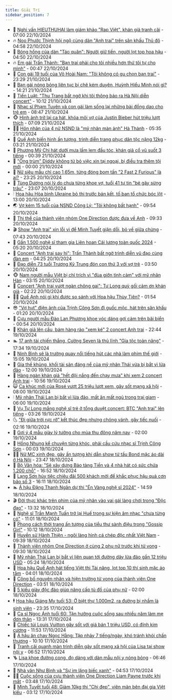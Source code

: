 ```yaml
---
title: Giải Trí
sidebar_position: 7
---
```


<!-- dantri-giai-tri:START -->
- 🤩 [Nghi vấn HIEUTHUHAI làm giám khảo &quot;Rap Việt&quot;, khán giả tranh cãi](https://dantri.com.vn/giai-tri/nghi-van-hieuthuhai-lam-giam-khao-rap-viet-khan-gia-tranh-cai-20241022093205848.htm) - 07:00 22/10/2024
- 🔥 [Noo Phước Thịnh hội ngộ cùng dàn &quot;Anh trai&quot; trên sân khấu Thủ đô](https://dantri.com.vn/giai-tri/noo-phuoc-thinh-hoi-ngo-cung-dan-anh-trai-tren-san-khau-thu-do-20241022111758828.htm) - 04:58 22/10/2024
- 🚀 [Bóng hồng của dàn &quot;Táo quân&quot;: Người giữ tiền, người lọt top hoa hậu](https://dantri.com.vn/giai-tri/bong-hong-cua-dan-tao-quan-nguoi-giu-tien-nguoi-lot-top-hoa-hau-20241022103803401.htm) - 04:50 22/10/2024
- 🔥 [Em gái Trấn Thành: &quot;Bạn trai phải cho tôi nhiều hơn thứ tôi tự cho mình&quot;](https://dantri.com.vn/giai-tri/em-gai-tran-thanh-ban-trai-phai-cho-toi-nhieu-hon-thu-toi-tu-cho-minh-20241019061505119.htm) - 00:47 22/10/2024
- 🌈 [Con gái 19 tuổi của Võ Hoài Nam: &quot;Tôi không có gu chọn bạn trai&quot;](https://dantri.com.vn/giai-tri/con-gai-19-tuoi-cua-vo-hoai-nam-toi-khong-co-gu-chon-ban-trai-20241022030330386.htm) - 23:29 21/10/2024
- 📝 [Bạn gái nóng bỏng liên tục bị chê kém duyên, Huỳnh Hiểu Minh nói gì?](https://dantri.com.vn/giai-tri/ban-gai-nong-bong-lien-tuc-bi-che-kem-duyen-huynh-hieu-minh-noi-gi-20241021102341076.htm) - 14:21 21/10/2024
- 💪 [Tiến Luật: &quot;Thu Trang bất ngờ khi tôi thông báo ra Hà Nội diễn concert&quot;](https://dantri.com.vn/giai-tri/tien-luat-thu-trang-bat-ngo-khi-toi-thong-bao-ra-ha-noi-dien-concert-20241021171110527.htm) - 10:12 21/10/2024
- 🤡 [Nhạc sĩ Phạm Tuyên và con gái làm sống lại những bài đồng dao cho trẻ em](https://dantri.com.vn/giai-tri/nhac-si-pham-tuyen-va-con-gai-lam-song-lai-nhung-bai-dong-dao-cho-tre-em-20241020204750381.htm) - 08:47 21/10/2024
- 🐵 [Hình ảnh trở lại ca hát, khóa môi vợ của Justin Bieber hút triệu lượt thích](https://dantri.com.vn/giai-tri/hinh-anh-tro-lai-ca-hat-khoa-moi-vo-cua-justin-bieber-hut-trieu-luot-thich-20241021114117275.htm) - 07:09 21/10/2024
- 🧑‍🏫 [Hôn nhân của 4 nữ NSND là &quot;mỹ nhân màn ảnh&quot; Hà Thành](https://dantri.com.vn/giai-tri/hon-nhan-cua-4-nu-nsnd-la-my-nhan-man-anh-ha-thanh-20241020115449485.htm) - 05:35 21/10/2024
- 💂 [Quế Anh biến hình ấn tượng, trình diễn trang phục dân tộc nặng 12kg](https://dantri.com.vn/giai-tri/que-anh-bien-hinh-an-tuong-trinh-dien-trang-phuc-dan-toc-nang-12kg-20241021092624664.htm) - 03:21 21/10/2024
- 🤠 [Phương Mỹ Chi hát dưới mưa lấm lem đầu tóc, khán giả cổ vũ suốt 3 tiếng](https://dantri.com.vn/giai-tri/phuong-my-chi-hat-duoi-mua-lam-lem-dau-toc-khan-gia-co-vu-suot-3-tieng-20241021070022549.htm) - 00:39 21/10/2024
- 🫶 [&quot;Ông trùm&quot; Diddy không từ bỏ việc xin tại ngoại, bị điều tra thêm tội mới](https://dantri.com.vn/giai-tri/ong-trum-diddy-khong-tu-bo-viec-xin-tai-ngoai-bi-dieu-tra-them-toi-moi-20241020100504188.htm) - 00:00 21/10/2024
- 🦏 [Nữ siêu mẫu chỉ cao 1,65m, từng đóng bom tấn &quot;2 Fast 2 Furious&quot; là ai?](https://dantri.com.vn/giai-tri/nu-sieu-mau-chi-cao-165m-tung-dong-bom-tan-2-fast-2-furious-la-ai-20241014181425546.htm) - 23:25 20/10/2024
- 🧰 [Tùng Dương nói lý do chưa từng khoe vợ, tuổi 41 tự tin &quot;bẻ gãy sừng trâu&quot;](https://dantri.com.vn/giai-tri/tung-duong-noi-ly-do-chua-tung-khoe-vo-tuoi-41-tu-tin-be-gay-sung-trau-20241021002633103.htm) - 23:07 20/10/2024
- 🕯 [Hoa hậu Hòa bình Ukraine bỏ thi trước bán kết, tố ban tổ chức bóc lột](https://dantri.com.vn/giai-tri/hoa-hau-hoa-binh-ukraine-bo-thi-truoc-ban-ket-to-ban-to-chuc-boc-lot-20241020121433513.htm) - 13:00 20/10/2024
- 🌏 [Vợ kém 15 tuổi của NSND Công Lý: &quot;Tôi không bất hạnh&quot;](https://dantri.com.vn/giai-tri/vo-kem-15-tuoi-cua-nsnd-cong-ly-toi-khong-bat-hanh-20241020134525496.htm) - 09:54 20/10/2024
- 🌈 [Thi thể của thành viên nhóm One Direction được đưa về Anh](https://dantri.com.vn/giai-tri/thi-the-cua-thanh-vien-nhom-one-direction-duoc-dua-ve-anh-20241020130454303.htm) - 09:33 20/10/2024
- 🎬 [Show &quot;Anh trai&quot; xin lỗi vì để Minh Tuyết giận dỗi, bỏ về giữa chừng](https://dantri.com.vn/giai-tri/show-anh-trai-xin-loi-vi-de-minh-tuyet-gian-doi-bo-ve-giua-chung-20241020140526067.htm) - 07:43 20/10/2024
- 👀 [Gần 1.500 nghệ sĩ  tham gia Liên hoan Cải lương toàn quốc 2024](https://dantri.com.vn/giai-tri/gan-1500-nghe-si-tham-gia-lien-hoan-cai-luong-toan-quoc-2024-20241020003825956.htm) - 05:20 20/10/2024
- 🧰 [Concert &quot;Anh trai say hi&quot;: Trấn Thành bất ngờ trình diễn vũ đạo cùng đàn em](https://dantri.com.vn/giai-tri/concert-anh-trai-say-hi-tran-thanh-bat-ngo-trinh-dien-vu-dao-cung-dan-em-20241020075803578.htm) - 04:25 20/10/2024
- 🧰 [Đạo diễn 73 tuổi Trương Kỷ Trung đón con thứ 3 với vợ trẻ](https://dantri.com.vn/giai-tri/dao-dien-73-tuoi-truong-ky-trung-don-con-thu-3-voi-vo-tre-20241020084452395.htm) - 03:50 20/10/2024
- 🐵 [Nam người mẫu Việt bị chỉ trích vì &quot;đùa giỡn tình cảm&quot; với mỹ nhân Hàn](https://dantri.com.vn/giai-tri/nam-nguoi-mau-viet-bi-chi-trich-vi-dua-gion-tinh-cam-voi-my-nhan-han-20241020094630520.htm) - 03:15 20/10/2024
- 🐘 [Concert &quot;Anh trai vượt ngàn chông gai&quot;: Tự Long quỳ gối cảm ơn khán giả](https://dantri.com.vn/giai-tri/concert-anh-trai-vuot-ngan-chong-gai-tu-long-quy-goi-cam-on-khan-gia-20241020085641255.htm) - 02:22 20/10/2024
- 🧑‍💻 [Quế Anh nói gì khi được so sánh với Hoa hậu Thùy Tiên?](https://dantri.com.vn/giai-tri/que-anh-noi-gi-khi-duoc-so-sanh-voi-hoa-hau-thuy-tien-20241020080751575.htm) - 01:54 20/10/2024
- 😎 [&quot;Vợ hụt&quot; điện ảnh của Trịnh Công Sơn đi guốc mộc, hát trên sân khấu](https://dantri.com.vn/giai-tri/vo-hut-dien-anh-cua-trinh-cong-son-di-guoc-moc-hat-tren-san-khau-20241020064936018.htm) - 01:20 20/10/2024
- 🧰 [Cựu người mẫu Đào Lan Phương khoe vóc dáng gợi cảm trên bãi biển](https://dantri.com.vn/giai-tri/cuu-nguoi-mau-dao-lan-phuong-khoe-voc-dang-goi-cam-tren-bai-bien-20241019225346789.htm) - 00:54 20/10/2024
- 🧰 [Khán giả lên cầu, bám hàng rào &quot;xem ké&quot; 2 concert Anh trai](https://dantri.com.vn/giai-tri/khan-gia-len-cau-bam-hang-rao-xem-ke-2-concert-anh-trai-20241020014123162.htm) - 22:44 19/10/2024
- 🏊 [17 anh tài chiến thắng, Cường Seven là thủ lĩnh &quot;Gia tộc toàn năng&quot;](https://dantri.com.vn/giai-tri/17-anh-tai-chien-thang-cuong-seven-la-thu-linh-gia-toc-toan-nang-20241019222552879.htm) - 17:34 19/10/2024
- 🌋 [Ninh Bình sẽ là trường quay nổi tiếng hút các nhà làm phim thế giới](https://dantri.com.vn/giai-tri/ninh-binh-se-la-truong-quay-noi-tieng-hut-cac-nha-lam-phim-the-gioi-20241019201756619.htm) - 15:05 19/10/2024
- 🔭 [Gia thế khủng, khối tài sản đáng nể của mỹ nhân Thái vừa bị bắt vì lừa đảo](https://dantri.com.vn/giai-tri/gia-the-khung-khoi-tai-san-dang-ne-cua-my-nhan-thai-vua-bi-bat-vi-lua-dao-20241019140853851.htm) - 12:00 19/10/2024
- 📝 [Hàng ngàn khán giả &quot;hết đội nắng đến chạy mưa&quot; khi xem 2 concert Anh trai](https://dantri.com.vn/giai-tri/hang-ngan-khan-gia-het-doi-nang-den-chay-mua-khi-xem-2-concert-anh-trai-20241019164948637.htm) - 10:56 19/10/2024
- 😺 [Ca khúc mới của Rosé vượt 25 triệu lượt xem, gây sốt mạng xã hội](https://dantri.com.vn/giai-tri/ca-khuc-moi-cua-rose-vuot-25-trieu-luot-xem-gay-sot-mang-xa-hoi-20241019112326405.htm) - 08:00 19/10/2024
- 🕯 [Mỹ nhân Thái Lan bị bắt vì lừa đảo, mất ăn mất ngủ trong trại giam](https://dantri.com.vn/giai-tri/my-nhan-thai-lan-bi-bat-vi-lua-dao-mat-an-mat-ngu-trong-trai-giam-20241019095522762.htm) - 06:00 19/10/2024
- 🦄 [Vụ Tự Long mắng nghệ sĩ trẻ ở tổng duyệt concert: BTC &quot;Anh trai&quot; lên tiếng](https://dantri.com.vn/giai-tri/vu-tu-long-mang-nghe-si-tre-o-tong-duyet-concert-btc-anh-trai-len-tieng-20241019084702587.htm) - 03:26 19/10/2024
- 🌜 [&quot;Đi giữa trời rực rỡ&quot; kết thúc đẹp nhưng chóng vánh, gây tiếc nuối](https://dantri.com.vn/giai-tri/di-giua-troi-ruc-ro-ket-thuc-dep-nhung-chong-vanh-gay-tiec-nuoi-20241019082913143.htm) - 02:16 19/10/2024
- 👹 [Gợi ý 4 mẫu giày lý tưởng cho mùa thu đông năm nay](https://dantri.com.vn/giai-tri/goi-y-4-mau-giay-ly-tuong-cho-mua-thu-dong-nam-nay-20241018101846545.htm) - 02:00 19/10/2024
- 🚀 [Hồng Nhung kể chuyện từng khóc, phải cầu cứu nhạc sĩ Trịnh Công Sơn](https://dantri.com.vn/giai-tri/hong-nhung-ke-chuyen-tung-khoc-phai-cau-cuu-nhac-si-trinh-cong-son-20241019021637162.htm) - 00:03 19/10/2024
- 🧑‍💻 [Nữ MC xinh đẹp, gây ấn tượng khi dẫn show tứ tấu Bond mặc áo dài ở Hà Nội](https://dantri.com.vn/giai-tri/nu-mc-xinh-dep-gay-an-tuong-khi-dan-show-tu-tau-bond-mac-ao-dai-o-ha-noi-20241016133027981.htm) - 23:47 18/10/2024
- 🦩 [Bộ Văn hóa: &quot;Sẽ xây dựng Bảo tàng Tiền và 4 nhà hát có sức chứa 1.200 chỗ&quot;](https://dantri.com.vn/giai-tri/bo-van-hoa-se-xay-dung-bao-tang-tien-va-4-nha-hat-co-suc-chua-1200-cho-20241018181622864.htm) - 16:52 18/10/2024
- 💫 [Lạng Sơn hủy tiệc chiêu đãi 500 khách mời để khắc phục hậu quả cơn bão số 3](https://dantri.com.vn/giai-tri/lang-son-huy-tiec-chieu-dai-500-khach-moi-de-khac-phuc-hau-qua-con-bao-so-3-20241018185309053.htm) - 16:11 18/10/2024
- 🏊 [Á hậu Đặng Thanh Ngân dự thi &quot;Én Vàng nghệ sĩ 2024&quot;](https://dantri.com.vn/giai-tri/a-hau-dang-thanh-ngan-du-thi-en-vang-nghe-si-2024-20241018221707169.htm) - 14:59 18/10/2024
- 🎬 [Đời thực khác trên phim của mỹ nhân vào vai gái làng chơi trong &quot;Độc đạo&quot;](https://dantri.com.vn/giai-tri/doi-thuc-khac-tren-phim-cua-my-nhan-vao-vai-gai-lang-choi-trong-doc-dao-20241018093146237.htm) - 13:32 18/10/2024
- 💃 [Nghệ sĩ Trần Mạnh Tuấn trở lại Huế trong sự kiện âm nhạc &quot;chưa từng có&quot;](https://dantri.com.vn/giai-tri/nghe-si-tran-manh-tuan-tro-lai-hue-trong-su-kien-am-nhac-chua-tung-co-20241018150704118.htm) - 11:01 18/10/2024
- 🌊 [Phong cách thời trang ấn tượng của tiểu thư sành điệu trong &quot;Gossip Girl&quot;](https://dantri.com.vn/giai-tri/phong-cach-thoi-trang-an-tuong-cua-tieu-thu-sanh-dieu-trong-gossip-girl-20241018121050328.htm) - 10:12 18/10/2024
- 🧰 [Huyền sử Hành Thiện - ngôi làng hình cá chép độc nhất Việt Nam](https://dantri.com.vn/giai-tri/huyen-su-hanh-thien-ngoi-lang-hinh-ca-chep-doc-nhat-viet-nam-20241017192423983.htm) - 09:39 18/10/2024
- 🦣 [Thành viên nhóm One Direction ở cùng 2 phụ nữ trước khi tử vong](https://dantri.com.vn/giai-tri/thanh-vien-nhom-one-direction-o-cung-2-phu-nu-truoc-khi-tu-vong-20241018120318262.htm) - 09:30 18/10/2024
- 🥷 [Mỹ nhân Thái Lan bị bắt vì liên quan tới đường dây lừa đảo gần 12 triệu USD](https://dantri.com.vn/giai-tri/my-nhan-thai-lan-bi-bat-vi-lien-quan-toi-duong-day-lua-dao-gan-12-trieu-usd-20241018113022711.htm) - 05:24 18/10/2024
- 🦏 [Hoa hậu Quế Anh hát tiếng Việt thi Tài năng, lọt top 10 thí sinh mặc áo tắm](https://dantri.com.vn/giai-tri/hoa-hau-que-anh-hat-tieng-viet-thi-tai-nang-lot-top-10-thi-sinh-mac-ao-tam-20241018094342633.htm) - 04:01 18/10/2024
- 🫶 [Công bố nguyên nhân và hiện trường tử vong của thành viên One Direction](https://dantri.com.vn/giai-tri/cong-bo-nguyen-nhan-va-hien-truong-tu-vong-cua-thanh-vien-one-direction-20241018083713453.htm) - 03:51 18/10/2024
- 💼 [5 kiểu giày độc đáo giúp nâng cấp tủ đồ của phụ nữ](https://dantri.com.vn/giai-tri/5-kieu-giay-doc-dao-giup-nang-cap-tu-do-cua-phu-nu-20240920140448785.htm) - 02:00 18/10/2024
- 🕴 [Hoa hậu Giáng My tuổi 53: Ở biệt thự 1.000m2, ra đường bị nhầm là sinh viên](https://dantri.com.vn/giai-tri/hoa-hau-giang-my-tuoi-53-o-biet-thu-1000m2-ra-duong-bi-nham-la-sinh-vien-20241011121655539.htm) - 23:35 17/10/2024
- 🐲 [Ca sĩ Ngọc Ánh tuổi 60: Tận hưởng cuộc sống sau nhiều năm làm mẹ đơn thân](https://dantri.com.vn/giai-tri/ca-si-ngoc-anh-tuoi-60-tan-huong-cuoc-song-sau-nhieu-nam-lam-me-don-than-20241017202919760.htm) - 13:31 17/10/2024
- 🐘 [Chiếc túi Louis Vuitton gây sốt với giá bán 1 triệu USD, có đính kim cương](https://dantri.com.vn/giai-tri/chiec-tui-louis-vuitton-gay-sot-voi-gia-ban-1-trieu-usd-co-dinh-kim-cuong-20241009083335850.htm) - 11:53 17/10/2024
- 🤭 [Á hậu ăn chay Ngọc Hằng: Tập nhảy 7 tiếng/ngày, khó tránh khỏi chấn thương](https://dantri.com.vn/giai-tri/a-hau-an-chay-ngoc-hang-tap-nhay-7-tiengngay-kho-tranh-khoi-chan-thuong-20241017102030972.htm) - 10:10 17/10/2024
- 💯 [Tranh cãi quanh màn trình diễn gây sốt mạng xã hội của Lisa tại show nội y](https://dantri.com.vn/giai-tri/tranh-cai-quanh-man-trinh-dien-gay-sot-mang-xa-hoi-cua-lisa-tai-show-noi-y-20241017100723932.htm) - 06:52 17/10/2024
- 🪜 [Lisa khoe đường cong, đọ dáng với dàn mẫu nội y nóng bỏng](https://dantri.com.vn/giai-tri/lisa-khoe-duong-cong-do-dang-voi-dan-mau-noi-y-nong-bong-20241017104913060.htm) - 06:46 17/10/2024
- 👹 [Nhà văn Như Bình và &quot;Sự im lặng biếc xanh&quot;](https://dantri.com.vn/giai-tri/nha-van-nhu-binh-va-su-im-lang-biec-xanh-20241017104125178.htm) - 04:53 17/10/2024
- 🧑‍🏫 [Cuộc sống của cựu thành viên One Direction Liam Payne trước khi mất](https://dantri.com.vn/giai-tri/cuoc-song-cua-cuu-thanh-vien-one-direction-liam-payne-truoc-khi-mat-20241017100403003.htm) - 03:48 17/10/2024
- 🐘 [Minh Tuyết tuổi 48: Giảm 10kg thi &quot;Chị đẹp&quot;, viên mãn bên đại gia Việt kiều](https://dantri.com.vn/giai-tri/minh-tuyet-tuoi-48-giam-10kg-thi-chi-dep-vien-man-ben-dai-gia-viet-kieu-20241017083649056.htm) - 03:12 17/10/2024<!-- dantri-giai-tri:END -->
